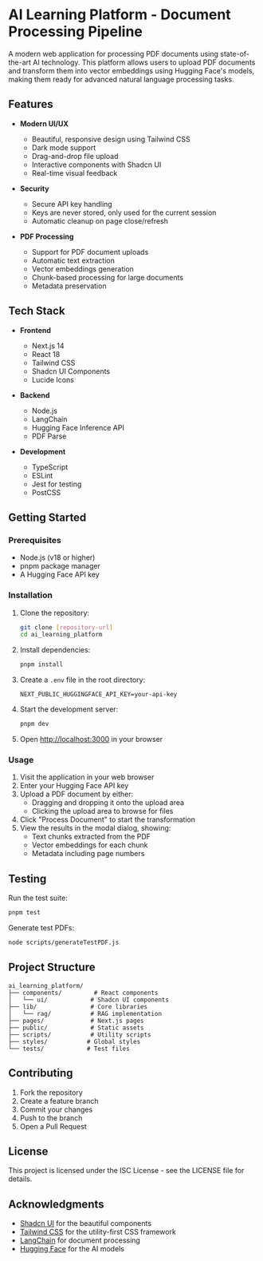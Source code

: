 # AI Learning Platform - Document Processing Pipeline

A modern web application for processing PDF documents using state-of-the-art AI technology. This platform allows users to upload PDF documents and transform them into vector embeddings using Hugging Face's models, making them ready for advanced natural language processing tasks.

## Features

- **Modern UI/UX**
  - Beautiful, responsive design using Tailwind CSS
  - Dark mode support
  - Drag-and-drop file upload
  - Interactive components with Shadcn UI
  - Real-time visual feedback

- **Security**
  - Secure API key handling
  - Keys are never stored, only used for the current session
  - Automatic cleanup on page close/refresh

- **PDF Processing**
  - Support for PDF document uploads
  - Automatic text extraction
  - Vector embeddings generation
  - Chunk-based processing for large documents
  - Metadata preservation

## Tech Stack

- **Frontend**
  - Next.js 14
  - React 18
  - Tailwind CSS
  - Shadcn UI Components
  - Lucide Icons

- **Backend**
  - Node.js
  - LangChain
  - Hugging Face Inference API
  - PDF Parse

- **Development**
  - TypeScript
  - ESLint
  - Jest for testing
  - PostCSS

## Getting Started

### Prerequisites

- Node.js (v18 or higher)
- pnpm package manager
- A Hugging Face API key

### Installation

1. Clone the repository:
   ```bash
   git clone [repository-url]
   cd ai_learning_platform
   ```

2. Install dependencies:
   ```bash
   pnpm install
   ```

3. Create a `.env` file in the root directory:
   ```env
   NEXT_PUBLIC_HUGGINGFACE_API_KEY=your-api-key
   ```

4. Start the development server:
   ```bash
   pnpm dev
   ```

5. Open [http://localhost:3000](http://localhost:3000) in your browser

### Usage

1. Visit the application in your web browser
2. Enter your Hugging Face API key
3. Upload a PDF document by either:
   - Dragging and dropping it onto the upload area
   - Clicking the upload area to browse for files
4. Click "Process Document" to start the transformation
5. View the results in the modal dialog, showing:
   - Text chunks extracted from the PDF
   - Vector embeddings for each chunk
   - Metadata including page numbers

## Testing

Run the test suite:
```bash
pnpm test
```

Generate test PDFs:
```bash
node scripts/generateTestPDF.js
```

## Project Structure

```
ai_learning_platform/
├── components/         # React components
│   └── ui/            # Shadcn UI components
├── lib/               # Core libraries
│   └── rag/           # RAG implementation
├── pages/             # Next.js pages
├── public/            # Static assets
├── scripts/           # Utility scripts
├── styles/           # Global styles
└── tests/            # Test files
```

## Contributing

1. Fork the repository
2. Create a feature branch
3. Commit your changes
4. Push to the branch
5. Open a Pull Request

## License

This project is licensed under the ISC License - see the LICENSE file for details.

## Acknowledgments

- [Shadcn UI](https://ui.shadcn.com/) for the beautiful components
- [Tailwind CSS](https://tailwindcss.com/) for the utility-first CSS framework
- [LangChain](https://js.langchain.com/) for document processing
- [Hugging Face](https://huggingface.co/) for the AI models
